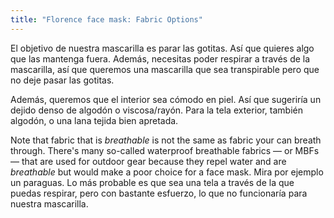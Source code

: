```yaml
---
title: "Florence face mask: Fabric Options"
---
```


El objetivo de nuestra mascarilla es parar las gotitas. Así que quieres algo que las mantenga fuera. Además, necesitas poder respirar a través de la mascarilla, así que queremos una mascarilla que sea transpirable pero que no deje pasar las gotitas.

Además, queremos que el interior sea cómodo en piel. Así que sugeriría un dejido denso de algodón o viscosa/rayón. Para la tela exterior, también algodón, o una lana tejida bien apretada.

<Note>

Note that fabric that is _breathable_ is not the same as fabric your can breath through.
There's many so-called waterproof breathable fabrics — or MBFs — that are used for outdoor gear because they
repel water and are _breathable_ but would make a poor choice for a face mask.
Mira por ejemplo un paraguas. Lo más probable es que sea una tela a través de la que puedas respirar, pero con bastante esfuerzo, lo que no funcionaría para nuestra mascarilla.

</Note>
